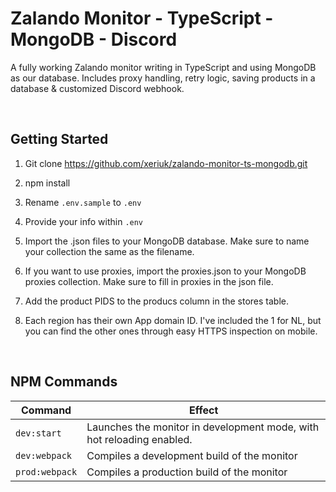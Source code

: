 # Zalando Monitor - TypeScript - MongoDB - Discord

A fully working Zalando monitor writing in TypeScript and using MongoDB as our database.
Includes proxy handling, retry logic, saving products in a database & customized Discord webhook.

&nbsp;

## Getting Started

1. Git clone https://github.com/xeriuk/zalando-monitor-ts-mongodb.git
2. npm install

3. Rename `.env.sample` to `.env`
4. Provide your info within `.env`

5. Import the .json files to your MongoDB database. Make sure to name your collection the same as the filename.
6. If you want to use proxies, import the proxies.json to your MongoDB proxies collection. Make sure to fill in proxies in the json file.
7. Add the product PIDS to the producs column in the stores table.
8. Each region has their own App domain ID. I've included the 1 for NL, but you can find the other ones through easy HTTPS inspection on mobile.

&nbsp;

## NPM Commands

| Command        | Effect                                                                |
| -------------- | --------------------------------------------------------------------- |
| `dev:start`    | Launches the monitor in development mode, with hot reloading enabled. |
| `dev:webpack`  | Compiles a development build of the monitor                           |
| `prod:webpack` | Compiles a production build of the monitor                            |
